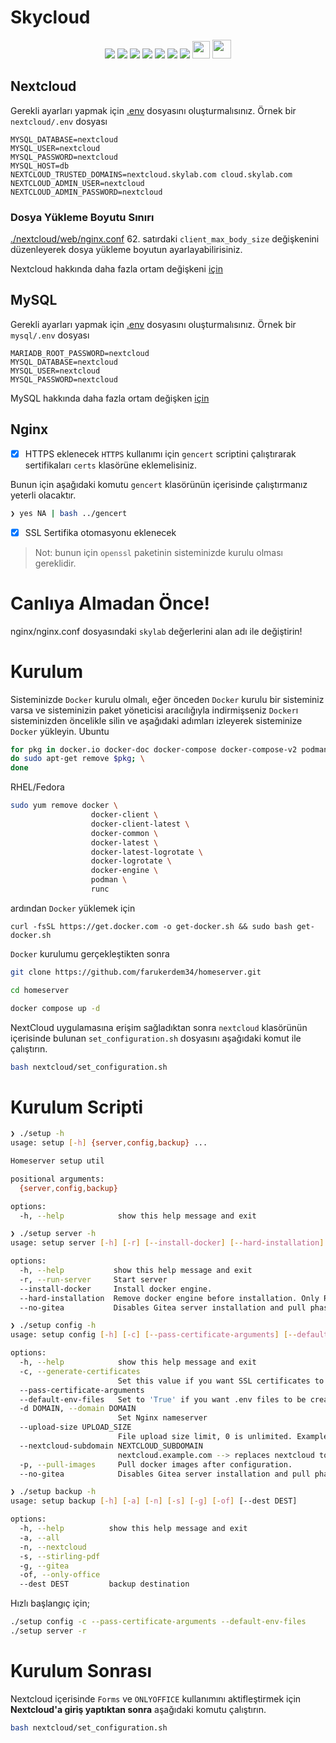 # Skycloud

<div align="center">
<img src="https://img.shields.io/badge/Alpine_Linux-0D597F?style=for-the-badge&logo=alpine-linux&logoColor=white" \> <img src="https://img.shields.io/badge/Docker-2CA5E0?style=for-the-badge&logo=docker&logoColor=white"></img> <img src="https://img.shields.io/badge/Nginx-009639?style=for-the-badge&logo=nginx&logoColor=white"></img> </img> <img src="https://img.shields.io/badge/MySQL-005C84?style=for-the-badge&logo=mysql&logoColor=white"/> <img src="https://img.shields.io/badge/MariaDB-003545?style=for-the-badge&logo=mariadb&logoColor=white"></img> <img src="https://img.shields.io/badge/redis-CC0000.svg?&style=for-the-badge&logo=redis&logoColor=white"\> <img src="https://img.shields.io/badge/Nextcloud-0082C9?style=for-the-badge&logo=Nextcloud&logoColor=white"></img> <img src="https://clovyr.app/assets/gitea-badge-kxnRnZw-.webp" width="28"> <img src="https://raw.githubusercontent.com/Stirling-Tools/Stirling-PDF/main/docs/stirling.png" width="30"/>
</div>

## Nextcloud
Gerekli ayarları yapmak için [.env](https://github.com/farukerdem34/homeserver/blob/alpine/nextcloud/example.env) dosyasını oluşturmalısınız.
Örnek bir `nextcloud/.env` dosyası
```
MYSQL_DATABASE=nextcloud
MYSQL_USER=nextcloud
MYSQL_PASSWORD=nextcloud
MYSQL_HOST=db
NEXTCLOUD_TRUSTED_DOMAINS=nextcloud.skylab.com cloud.skylab.com
NEXTCLOUD_ADMIN_USER=nextcloud
NEXTCLOUD_ADMIN_PASSWORD=nextcloud
```
### Dosya Yükleme Boyutu Sınırı
[./nextcloud/web/nginx.conf](https://github.com/farukerdem34/homeserver/blob/alpine/nextcloud/web/nginx.conf) 62. satırdaki `client_max_body_size` değişkenini düzenleyerek dosya yükleme boyutun ayarlayabilirisiniz.

Nextcloud hakkında daha fazla ortam değişkeni [için](https://hub.docker.com/_/nextcloud#docker-secrets)

## MySQL
Gerekli ayarları yapmak için [.env](https://github.com/farukerdem34/homeserver/blob/alpine/mysql/example.env) dosyasını oluşturmalısınız.
Örnek bir `mysql/.env` dosyası
```
MARIADB_ROOT_PASSWORD=nextcloud
MYSQL_DATABASE=nextcloud
MYSQL_USER=nextcloud
MYSQL_PASSWORD=nextcloud
```
MySQL hakkında daha fazla ortam değişken [için](https://dev.mysql.com/doc/refman/5.7/en/environment-variables.html)

## Nginx
- [X] HTTPS eklenecek
`HTTPS` kullanımı için `gencert` scriptini çalıştırarak sertifikaları `certs` klasörüne eklemelisiniz.

Bunun için aşağıdaki komutu `gencert` klasörünün içerisinde çalıştırmanız yeterli olacaktır.
```bash
❯ yes NA | bash ../gencert
```
- [X] SSL Sertifika otomasyonu eklenecek

> Not: bunun için `openssl` paketinin sisteminizde kurulu olması gereklidir.

# Canlıya Almadan Önce!
nginx/nginx.conf dosyasındaki `skylab` değerlerini alan adı ile değiştirin!

# Kurulum
Sisteminizde `Docker` kurulu olmalı, eğer önceden `Docker` kurulu bir sisteminiz varsa ve sisteminizin paket yöneticisi aracılığıyla indirmişseniz `Docker`ı sisteminizden öncelikle silin ve aşağıdaki adımları izleyerek sisteminize `Docker` yükleyin.
Ubuntu
```bash
for pkg in docker.io docker-doc docker-compose docker-compose-v2 podman-docker containerd runc; \
do sudo apt-get remove $pkg; \
done
```

RHEL/Fedora
```bash
sudo yum remove docker \
                  docker-client \
                  docker-client-latest \
                  docker-common \
                  docker-latest \
                  docker-latest-logrotate \
                  docker-logrotate \
                  docker-engine \
                  podman \
                  runc
```
ardından `Docker` yüklemek için
```
curl -fsSL https://get.docker.com -o get-docker.sh && sudo bash get-docker.sh
```
`Docker` kurulumu gerçekleştikten sonra
```bash
git clone https://github.com/farukerdem34/homeserver.git
```
```bash
cd homeserver
```
```bash
docker compose up -d
```
NextCloud uygulamasına erişim sağladıktan sonra `nextcloud` klasörünün içerisinde bulunan `set_configuration.sh` dosyasını aşağıdaki komut ile çalıştırın.
```bash
bash nextcloud/set_configuration.sh
```

# Kurulum Scripti

```bash
❯ ./setup -h
usage: setup [-h] {server,config,backup} ...

Homeserver setup util

positional arguments:
  {server,config,backup}

options:
  -h, --help            show this help message and exit
```

```bash
❯ ./setup server -h
usage: setup server [-h] [-r] [--install-docker] [--hard-installation] [--no-gitea]

options:
  -h, --help           show this help message and exit
  -r, --run-server     Start server
  --install-docker     Install docker engine.
  --hard-installation  Remove docker engine before installation. Only RHEL&Debian based distros!
  --no-gitea           Disables Gitea server installation and pull phases.
```

```bash
❯ ./setup config -h
usage: setup config [-h] [-c] [--pass-certificate-arguments] [--default-env-files] [-d DOMAIN] [--upload-size UPLOAD_SIZE] [--nextcloud-subdomain NEXTCLOUD_SUBDOMAIN] [-p] [--no-gitea]

options:
  -h, --help            show this help message and exit
  -c, --generate-certificates
                        Set this value if you want SSL certificates to be generated, set it to 'False' or leave it blank if you want to use test certificates.
  --pass-certificate-arguments
  --default-env-files   Set to 'True' if you want .env files to be created using standard instance files.
  -d DOMAIN, --domain DOMAIN
                        Set Nginx nameserver
  --upload-size UPLOAD_SIZE
                        File upload size limit, 0 is unlimited. Example: 16G, 100M.
  --nextcloud-subdomain NEXTCLOUD_SUBDOMAIN
                        nextcloud.example.com --> replaces nextcloud to any subdomain string
  -p, --pull-images     Pull docker images after configuration.
  --no-gitea            Disables Gitea server installation and pull phases.
```
```bash
❯ ./setup backup -h
usage: setup backup [-h] [-a] [-n] [-s] [-g] [-of] [--dest DEST]

options:
  -h, --help          show this help message and exit
  -a, --all
  -n, --nextcloud
  -s, --stirling-pdf
  -g, --gitea
  -of, --only-office
  --dest DEST         backup destination
```

Hızlı başlangıç için;

```bash
./setup config -c --pass-certificate-arguments --default-env-files
./setup server -r
```

# Kurulum Sonrası
Nextcloud içerisinde `Forms` ve `ONLYOFFICE` kullanımını aktifleştirmek için **Nextcloud'a giriş yaptıktan sonra** aşağıdaki komutu çalıştırın.

```bash
bash nextcloud/set_configuration.sh
```
